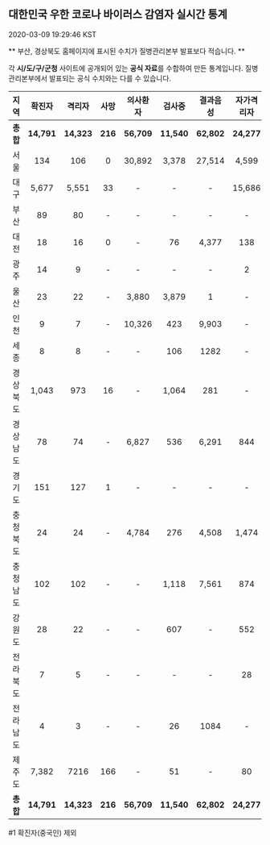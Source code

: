 
## 대한민국 우한 코로나 바이러스 감염자 실시간 통계
2020-03-09 19:29:46 KST

** 부산, 경상북도 홈페이지에 표시된 수치가 질병관리본부 발표보다 적습니다. **

각 **시/도/구/군청** 사이트에 공개되어 있는 **공식 자료**를 수합하여 만든 통계입니다.
질병관리본부에서 발표되는 공식 수치와는 다를 수 있습니다.


        
|  지역  | 확진자 |  격리자  |  사망  |  의사환자  |  검사중  |  결과음성  |  자가격리자  |  감시중  |  감시해제  |  퇴원  |
|:------:|:------:|:--------:|:--------:|:----------:|:--------:|:----------------:|:------------:|:--------:|:----------:|:--:|
|**총합**|**14,791**|**14,323**|**216**|**56,709**|**11,540**|**62,802**|**24,277**|**8,690**|**24,933**|**228**|
|서울|134|106|0|30,892|3,378|27,514|4,599|1,464|3,135|28|
|대구|5,677|5,551|33 |-|-|-|15,686|-|-|93 |
|부산|89|80|-|-|-|-|-|-|-|9|
|대전|18|16|0|-|76|4,377|138|138|227|2|
|광주|14|9|-|-|-|-|2|-|-|3|
|울산|23|22|-|3,880|3,879|1|-|351|199|1|
|인천|9|7|-|10,326|423|9,903|-|-|-|2|
|세종|8|8|-|-|106|1282|-|-|-|-|
|경상북도|1,043|973|16|-|1,064|281|-|6,015|2,935|54|
|경상남도|78|74|-|6,827|536|6,291|844|-|-|4|
|경기도|151|127|1|-|-|-|-|-|-|23|
|충청북도|24|24|-|4,784|276|4,508|1,474|685|789|-|
|충청남도|102|102|-|-|1,118|7,561|874|-|-|-|
|강원도|28|22|-|-|607|-|552|-|-|6|
|전라북도|7|5|-|-|-|-|28|-|-|2|
|전라남도|4|3|-|-|26|1084|-|37|190|1|
|제주도|7,382|7216|166|-|51|-|80|-|17,458|-|
|**총합**|**14,791**|**14,323**|**216**|**56,709**|**11,540**|**62,802**|**24,277**|**8,690**|**24,933**|**228**|

        

#1 확진자(중국인) 제외
    
